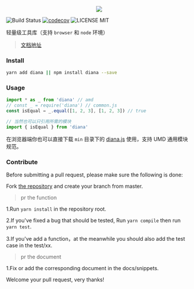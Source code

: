<div align="center">
  <img src="http://oqhtscus0.bkt.clouddn.com/dcce7b9509a0e23f91d8cd2aa3ecffd3.jpg-200">
</div>

![Build Status](https://travis-ci.org/MuYunyun/diana.svg?branch=master) [![codecov](https://codecov.io/gh/MuYunyun/diana/branch/master/graph/badge.svg)](https://codecov.io/gh/MuYunyun/diana) ![LICENSE MIT](https://img.shields.io/npm/l/express.svg)

轻量级工具库（支持 `browser` 和 `node` 环境）

> [文档地址](http://muyunyun.cn/diana/)

### Install

```bash
yarn add diana || npm install diana --save
```

### Usage

```js
import * as _ from 'diana' // amd
// const _ = require('diana') // common.js
const isEqual = _.equal([1, 2, 3], [1, 2, 3]) // true

// 当然也可以只引用所需的模块
import { isEqual } from 'diana'
```

在浏览器端你也可以直接下载 `min` 目录下的 [diana.js](https://github.com/MuYunyun/diana/blob/master/lib/diana.js) 使用，支持 UMD 通用模块规范。

### Contribute

Before submitting a pull request, please make sure the following is done:

Fork [the repository](https://github.com/MuYunyun/diana) and create your branch from master.

> pr the function

1.Run `yarn install` in the repository root.

2.If you've fixed a bug that should be tested, Run `yarn compile` then run `yarn test`.

3.If you've add a function，at the meanwhile you should also add the test case in the test/xx.

> pr the document

1.Fix or add the corresponding document in the docs/snippets.

Welcome your pull request, very thanks!